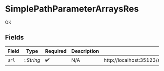 # SimplePathParameterArraysRes

OK


## Fields

| Field                                                     | Type                                                      | Required                                                  | Description                                               | Example                                                   |
| --------------------------------------------------------- | --------------------------------------------------------- | --------------------------------------------------------- | --------------------------------------------------------- | --------------------------------------------------------- |
| `url`                                                     | *::String*                                                | :heavy_check_mark:                                        | N/A                                                       | http://localhost:35123/anything/pathParams/arr/test,test2 |